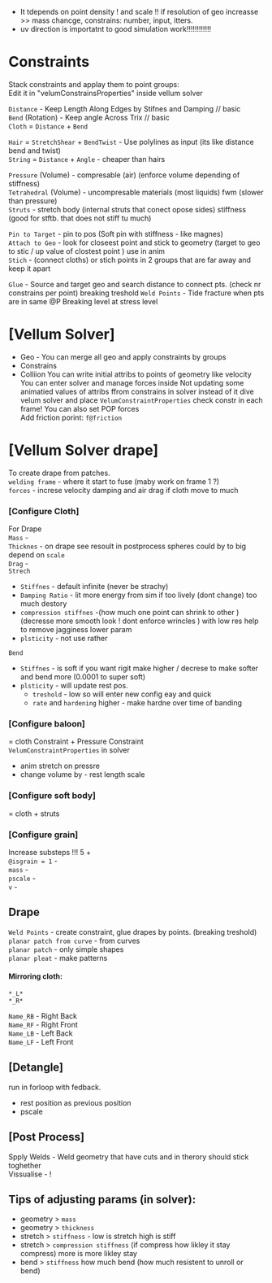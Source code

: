 - It tdepends on point density !  and scale !!
if resolution of geo increasse >> mass chancge, constrains: number, input, itters. 
- uv direction is importatnt to good simulation work!!!!!!!!!!!! 

# Constraints
Stack constraints and applay them to point groups:  
Edit it in "velumConstrainsProperties" inside vellum solver   

`Distance` - Keep Length Along Edges by Stifnes and Damping // basic    
`Bend` (Rotation) - Keep angle Across Trix // basic   
`Cloth` = `Distance` + `Bend`  

`Hair` = `StretchShear` + `BendTwist` - Use polylines as input (its like distance bend and twist)    
`String`  = `Distance` + `Angle` - cheaper than hairs    

`Pressure` (Volume) - compresable (air) (enforce volume depending of stiffness)    
`Tetrahedral` (Volume) - uncompresable materials (most liquids) fwm (slower than pressure)          
`Struts` - stretch body (internal struts that conect opose sides)  stiffness (good for stftb. that does not stiff tu much)    

`Pin to Target` - pin to pos (Soft pin with stiffness - like magnes)    
`Attach to Geo` - look for closeest point and stick to geometry (target to geo to stic / up value of clostest point ) use in anim   
`Stich` - (connect cloths) or stich points in 2 groups that are far away and keep it apart    

`Glue`  -  Source and target geo and search distance to connect pts. (check nr constrains per point)   breaking treshold 
`Weld Points` - Tide fracture when pts are in same @P     Breaking level at stress level   


# [Vellum Solver]
- Geo - You can merge all geo and apply constraints by groups  
- Constrains 
- Colliion
You can write initial attribs to points of geometry like velocity  
You can enter solver and manage forces inside 
Not updating some animatied values of attribs ffrom constrains in solver  instead of it dive velum solver and place `VelumConstraintProperties` check constr in each frame! You can also set POP forces  
Add friction porint: `f@friction`  

# [Vellum Solver drape]
To create drape from patches.  
`welding frame` - where it start to fuse  (maby work on frame 1 ?)   
`forces` - increse velocity damping and air drag if cloth move to much  


### [Configure Cloth]
 For Drape   
`Mass` -   
`Thicknes` - on drape see resoult in postprocess spheres could by to big  depend on `scale`     
`Drag` -    
`Strech`   
- `Stiffnes` - default infinite (never be strachy) 
- `Damping Ratio` - lit more energy from sim  if too lively  (dont change) too much destory  
- `compression stiffnes` -(how much one point can shrink to other )  (decresse more smooth look ! dont enforce wrincles ) with low res help to remove jagginess lower param  
- `plsticity` - not use rather  

`Bend`
- `Stiffnes` - is soft if you want rigit make higher  / decrese to make softer  and bend more  (0.0001 to super soft)
- `plsticity` - will update rest pos.   
  - `treshold` - low so will enter new config eay and quick     
  - `rate` and  `hardening` higher - make hardne over time of banding    
 
 
### [Configure baloon]
= cloth Constraint + Pressure Constraint     
`VelumConstraintProperties` in solver   
- anim stretch on pressre   
- change volume by - rest length scale    

### [Configure soft body]
= cloth + struts     

### [Configure grain]
Increase substeps !!! 5 +   
`@isgrain = 1` -   
`mass` -   
`pscale` -   
`v` -   


## Drape

`Weld Points` - create constraint, glue drapes by points.  (breaking treshold)  
`planar patch from curve` - from curves   
`planar patch` - only simple shapes   
`planar pleat` - make patterns   

#### Mirroring cloth: 

`*_L*`  
`*_R*`  
 
`Name_RB` -   Right Back  
`Name_RF` -   Right Front  
`Name_LB` -   Left Back  
`Name_LF` -   Left Front  

## [Detangle]
run in forloop with fedback.   
- rest position as previous position   
- pscale  

## [Post Process]
Spply Welds - Weld geometry that have cuts  and in therory should stick toghether   
Vissualise - !   


## Tips of adjusting params (in solver):
- geometry > `mass`   
- geometry > `thickness`   
- stretch > `stiffness` - low is stretch high is stiff   
- stretch > `compression stiffness` (if compress how likley it stay compress)  more is more likley stay   
- bend > `stiffness` how much bend (how much resistent to unroll or bend)   
